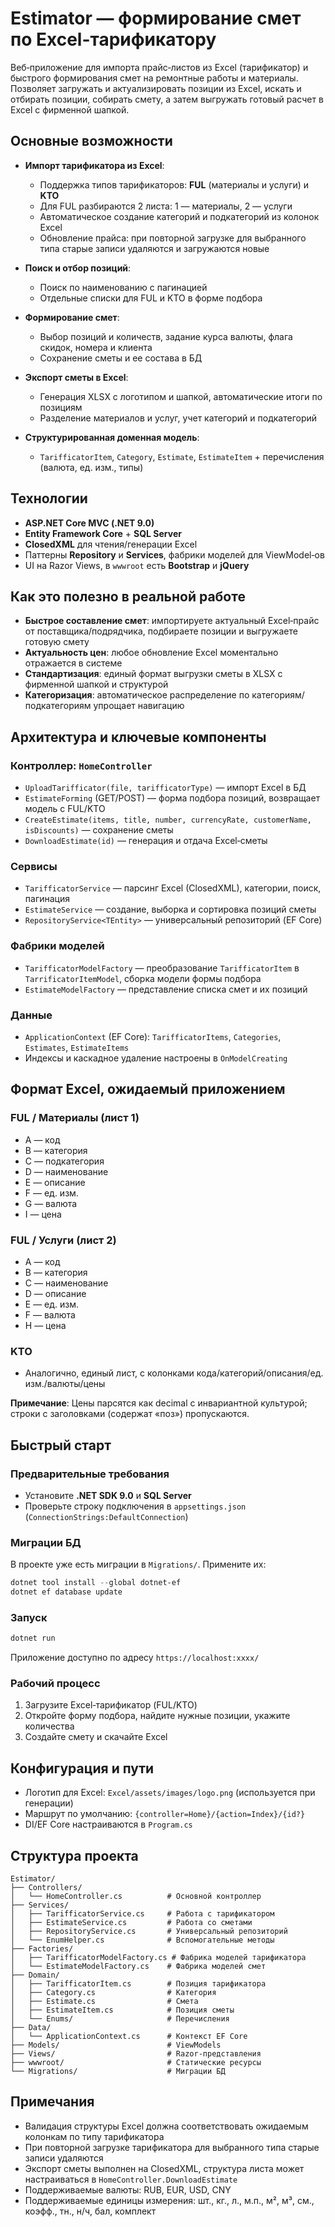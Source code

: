 # Estimator — формирование смет по Excel-тарификатору

Веб‑приложение для импорта прайс‑листов из Excel (тарификатор) и быстрого формирования смет на ремонтные работы и материалы. Позволяет загружать и актуализировать позиции из Excel, искать и отбирать позиции, собирать смету, а затем выгружать готовый расчет в Excel с фирменной шапкой.

## Основные возможности

- **Импорт тарификатора из Excel**:
  - Поддержка типов тарификаторов: **FUL** (материалы и услуги) и **KTO**
  - Для FUL разбираются 2 листа: 1 — материалы, 2 — услуги
  - Автоматическое создание категорий и подкатегорий из колонок Excel
  - Обновление прайса: при повторной загрузке для выбранного типа старые записи удаляются и загружаются новые

- **Поиск и отбор позиций**:
  - Поиск по наименованию с пагинацией
  - Отдельные списки для FUL и KTO в форме подбора

- **Формирование смет**:
  - Выбор позиций и количеств, задание курса валюты, флага скидок, номера и клиента
  - Сохранение сметы и ее состава в БД

- **Экспорт сметы в Excel**:
  - Генерация XLSX с логотипом и шапкой, автоматические итоги по позициям
  - Разделение материалов и услуг, учет категорий и подкатегорий

- **Структурированная доменная модель**:
  - `TarifficatorItem`, `Category`, `Estimate`, `EstimateItem` + перечисления (валюта, ед. изм., типы)

## Технологии

- **ASP.NET Core MVC (.NET 9.0)**
- **Entity Framework Core** + **SQL Server**
- **ClosedXML** для чтения/генерации Excel
- Паттерны **Repository** и **Services**, фабрики моделей для ViewModel‑ов
- UI на Razor Views, в `wwwroot` есть **Bootstrap** и **jQuery**

## Как это полезно в реальной работе

- **Быстрое составление смет**: импортируете актуальный Excel‑прайс от поставщика/подрядчика, подбираете позиции и выгружаете готовую смету
- **Актуальность цен**: любое обновление Excel моментально отражается в системе
- **Стандартизация**: единый формат выгрузки сметы в XLSX с фирменной шапкой и структурой
- **Категоризация**: автоматическое распределение по категориям/подкатегориям упрощает навигацию

## Архитектура и ключевые компоненты

### Контроллер: `HomeController`
- `UploadTarifficator(file, tarifficatorType)` — импорт Excel в БД
- `EstimateForming` (GET/POST) — форма подбора позиций, возвращает модель с FUL/KTO
- `CreateEstimate(items, title, number, currencyRate, customerName, isDiscounts)` — сохранение сметы
- `DownloadEstimate(id)` — генерация и отдача Excel‑сметы

### Сервисы
- `TarifficatorService` — парсинг Excel (ClosedXML), категории, поиск, пагинация
- `EstimateService` — создание, выборка и сортировка позиций сметы
- `RepositoryService<TEntity>` — универсальный репозиторий (EF Core)

### Фабрики моделей
- `TarifficatorModelFactory` — преобразование `TarifficatorItem` в `TarrificatorItemModel`, сборка модели формы подбора
- `EstimateModelFactory` — представление списка смет и их позиций

### Данные
- `ApplicationContext` (EF Core): `TarifficatorItems`, `Categories`, `Estimates`, `EstimateItems`
- Индексы и каскадное удаление настроены в `OnModelCreating`

## Формат Excel, ожидаемый приложением

### FUL / Материалы (лист 1)
- A — код
- B — категория
- C — подкатегория
- D — наименование
- E — описание
- F — ед. изм.
- G — валюта
- I — цена

### FUL / Услуги (лист 2)
- A — код
- B — категория
- C — наименование
- D — описание
- E — ед. изм.
- F — валюта
- H — цена

### KTO
- Аналогично, единый лист, с колонками кода/категорий/описания/ед. изм./валюты/цены

**Примечание**: Цены парсятся как decimal с инвариантной культурой; строки с заголовками (содержат «поз») пропускаются.

## Быстрый старт

### Предварительные требования
- Установите **.NET SDK 9.0** и **SQL Server**
- Проверьте строку подключения в `appsettings.json` (`ConnectionStrings:DefaultConnection`)

### Миграции БД
В проекте уже есть миграции в `Migrations/`. Примените их:
```powershell
dotnet tool install --global dotnet-ef
dotnet ef database update
```

### Запуск
```powershell
dotnet run
```
Приложение доступно по адресу `https://localhost:xxxx/`

### Рабочий процесс
1. Загрузите Excel‑тарификатор (FUL/KTO)
2. Откройте форму подбора, найдите нужные позиции, укажите количества
3. Создайте смету и скачайте Excel

## Конфигурация и пути

- Логотип для Excel: `Excel/assets/images/logo.png` (используется при генерации)
- Маршрут по умолчанию: `{controller=Home}/{action=Index}/{id?}`
- DI/EF Core настраиваются в `Program.cs`

## Структура проекта

```
Estimator/
├── Controllers/
│   └── HomeController.cs          # Основной контроллер
├── Services/
│   ├── TarifficatorService.cs     # Работа с тарификатором
│   ├── EstimateService.cs         # Работа со сметами
│   ├── RepositoryService.cs       # Универсальный репозиторий
│   └── EnumHelper.cs              # Вспомогательные методы
├── Factories/
│   ├── TarifficatorModelFactory.cs # Фабрика моделей тарификатора
│   └── EstimateModelFactory.cs    # Фабрика моделей смет
├── Domain/
│   ├── TarifficatorItem.cs        # Позиция тарификатора
│   ├── Category.cs                # Категория
│   ├── Estimate.cs                # Смета
│   ├── EstimateItem.cs            # Позиция сметы
│   └── Enums/                     # Перечисления
├── Data/
│   └── ApplicationContext.cs      # Контекст EF Core
├── Models/                        # ViewModels
├── Views/                         # Razor-представления
├── wwwroot/                       # Статические ресурсы
└── Migrations/                    # Миграции БД
```

## Примечания

- Валидация структуры Excel должна соответствовать ожидаемым колонкам по типу тарификатора
- При повторной загрузке тарификатора для выбранного типа старые записи удаляются
- Экспорт сметы выполнен на ClosedXML, структура листа может настраиваться в `HomeController.DownloadEstimate`
- Поддерживаемые валюты: RUB, EUR, USD, CNY
- Поддерживаемые единицы измерения: шт., кг., л., м.п., м², м³, см., коэфф., тн., н/ч, бал, комплект

